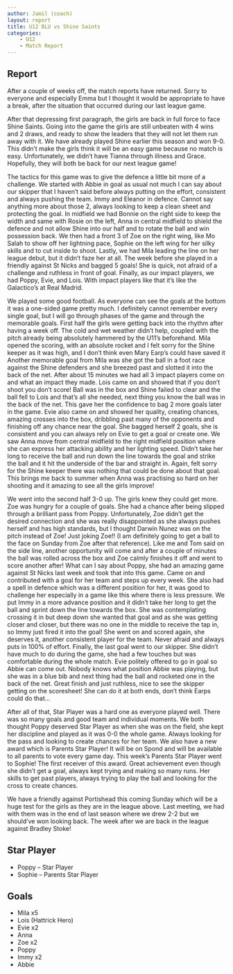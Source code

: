 ```yaml
---
author: Jamil (coach)
layout: report
title: U12 BLU vs Shine Saints
categories: 
    - U12
    - Match Report
---
```


## Report

After a couple of weeks off, the match reports have returned. Sorry to everyone and especially Emma but I thought it would be appropriate to have a break, after the situation that occurred during our last league game.

After that depressing first paragraph, the girls are back in full force to face Shine Saints. Going into the game the girls are still unbeaten with 4 wins and 2 draws, and ready to show the leaders that they will not let them run away with it. We have already played Shine earlier this season and won 9-0. This didn’t make the girls think it will be an easy game because no match is easy. Unfortunately, we didn’t have Tianna through illness and Grace. Hopefully, they will both be back for our next league game!

The tactics for this game was to give the defence a little bit more of a challenge. We started with Abbie in goal as usual not much I can say about our skipper that I haven’t said before always putting on the effort, consistent and always pushing the team. Immy and Eleanor in defence. Cannot say anything more about those 2, always looking to keep a clean sheet and protecting the goal. In midfield we had Bonnie on the right side to keep the width and same with Rosie on the left, Anna in central midfield to shield the defence and not allow Shine into our half and to rotate the ball and win possession back. We then had a front 3 of Zoe on the right wing, like Mo Salah to show off her lightning pace, Sophie on the left wing for her silky skills and to cut inside to shoot. Lastly, we had Mila leading the line on her league debut, but it didn’t faze her at all. The week before she played in a friendly against St Nicks and bagged 5 goals! She is quick, not afraid of a challenge and ruthless in front of goal. Finally, as our impact players, we had Poppy, Evie, and Lois. With impact players like that it’s like the Galactico’s at Real Madrid.

We played some good football. As everyone can see the goals at the bottom it was a one-sided game pretty much. I definitely cannot remember every single goal, but I will go through phases of the game and through the memorable goals. First half the girls were getting back into the rhythm after having a week off. The cold and wet weather didn’t help, coupled with the pitch already being absolutely hammered by the U11’s beforehand. Mila opened the scoring, with an absolute rocket and I felt sorry for the Shine keeper as it was high, and I don’t think even Mary Earp’s could have saved it Another memorable goal from Mila was she got the ball in a foot race against the Shine defenders and she breezed past and slotted it into the back of the net. After about 15 minutes we had all 3 impact players come on and what an impact they made. Lois came on and showed that if you don’t shoot you don’t score! Ball was in the box and Shine failed to clear and the ball fell to Lois and that’s all she needed, next thing you know the ball was in the back of the net. This gave her the confidence to bag 2 more goals later in the game. Evie also came on and showed her quality, creating chances, amazing crosses into the box, dribbling past many of the opponents and finishing off any chance near the goal. She bagged herself 2 goals, she is consistent and you can always rely on Evie to get a goal or create one. We saw Anna move from central midfield to the right midfield position where she can express her attacking ability and her lighting speed. Didn’t take her long to receive the ball and run down the line towards the goal and strike the ball and it hit the underside of the bar and straight in. Again, felt sorry for the Shine keeper there was nothing that could be done about that goal. This brings me back to summer when Anna was practising so hard on her shooting and it amazing to see all the girls improve!

We went into the second half 3-0 up. The girls knew they could get more. Zoe was hungry for a couple of goals. She had a chance after being slipped through a brilliant pass from Poppy. Unfortunately, Zoe didn’t get the desired connection and she was really disappointed as she always pushes herself and has high standards, but I thought Darwin Nunez was on the pitch instead of Zoe! Just joking Zoe!! (I am definitely going to get a ball to the face on Sunday from Zoe after that reference). Like me and Tom said on the side line, another opportunity will come and after a couple of minutes the ball was rolled across the box and Zoe calmly finishes it off and went to score another after! What can I say about Poppy, she had an amazing game against St Nicks last week and took that into this game. Came on and contributed with a goal for her team and steps up every week. She also had a spell in defence which was a different position for her, it was good to challenge her especially in a game like this where there is less pressure. We put Immy in a more advance position and it didn’t take her long to get the ball and sprint down the line towards the box. She was contemplating crossing it in but deep down she wanted that goal and as she was getting closer and closer, but there was no one in the middle to receive the tap in, so Immy just fired
it into the goal! She went on and scored again, she deserves it, another consistent player for the team. Never afraid and always puts in 100% of effort. Finally, the last goal went to our skipper. She didn’t have much to do during the game, she had a few touches but was comfortable during the whole match. Evie politely offered to go in goal so Abbie can come out. Nobody knows what position Abbie was playing, but she was in a blue bib and next thing had the ball and rocketed one in the back of the net. Great finish and just ruthless, nice to see the skipper getting on the scoresheet! She can do it at both ends, don’t think Earps could do that…

After all of that, Star Player was a hard one as everyone played well. There was so many goals and good team and individual moments. We both thought Poppy deserved Star Player as when she was on the field, she kept her discipline and played as it was 0-0 the whole game. Always looking for the pass and looking to create chances for her team. We also have a new award which is Parents Star Player! It will be on Spond and will be available to all parents to vote every game day. This week’s Parents Star Player went to Sophie! The first receiver of this award. Great achievement even though she didn’t get a goal, always kept trying and making so many runs. Her skills to get past players, always trying to play the ball and looking for the cross to create chances.

We have a friendly against Portishead this coming Sunday which will be a huge test for the girls as they are in the league above. Last meeting, we had with them was in the end of last season where we drew 2-2 but we should’ve won looking back. The week after we are back in the league against Bradley Stoke!

## Star Player

- Poppy – Star Player
- Sophie – Parents Star Player

## Goals

- Mila x5
- Lois (Hattrick Hero)
- Evie x2
- Anna
- Zoe x2
- Poppy
- Immy x2
- Abbie
